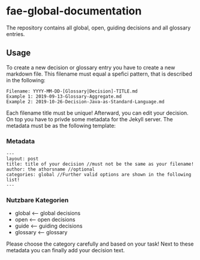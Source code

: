# fae-global-documentation
The repository contains all global, open, guiding decisions and all glossary entries.

## Usage
To create a new decision or glossary entry you have to create a new markdown file. This filename must equal a spefici pattern, that is described in the following:

```
Filename: YYYY-MM-DD-[Glossary|Decision]-TITLE.md
Example 1: 2019-09-13-Glossary-Aggregate.md
Example 2: 2019-10-26-Decision-Java-as-Standard-Language.md
```
Each filename title must be unique!
Afterward, you can edit your decision. On top you have to privde some metadata for the Jekyll server.
The metadata must be as the following template: 

### Metadata
```
---
layout: post
title: title of your decision //must not be the same as your filename!
author: the athorsname //optional
categories: global //Further valid options are shown in the following list!
---
```


### Nutzbare Kategorien
 - global <-- global decisions
 - open <-- open decisions
 - guide <-- guiding decisions
 - glossary <-- glossary

Please choose the category carefully and based on your task!
Next to these metadata you can finally add your decision text.
